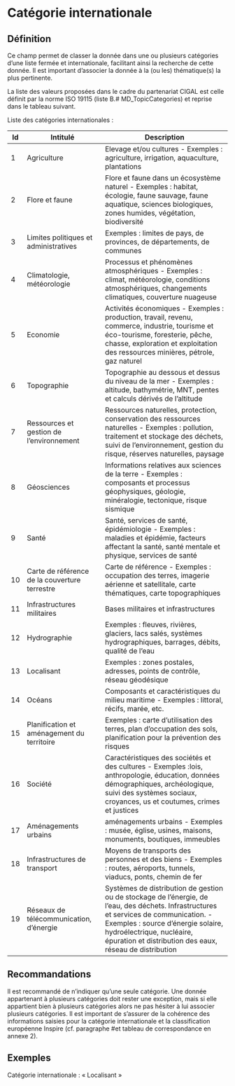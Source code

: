 
<!-- Begin @dataTopicCategories.md -->

# Catégorie internationale

## Définition

Ce champ permet de classer la donnée dans une ou plusieurs catégories d’une liste fermée et internationale, facilitant ainsi la recherche de cette donnée. Il est important d’associer la donnée à la (ou les) thématique(s) la plus pertinente.

La liste des valeurs proposées dans le cadre du partenariat CIGAL est celle définit par la norme ISO 19115 (liste B.# MD_TopicCategories) et reprise dans le tableau suivant.

Liste des catégories internationales :

| Id | Intitulé    | Description     |
|----|-------|-----|
| 1  | Agriculture     | Elevage et/ou cultures - Exemples : agriculture, irrigation, aquaculture, plantations    |
| 2  | Flore et faune  | Flore et faune dans un écosystème naturel - Exemples : habitat, écologie, faune sauvage, faune aquatique, sciences biologiques, zones humides, végétation, biodiversité   |
| 3  | Limites politiques et administratives     | Exemples : limites de pays, de provinces, de départements, de communes   |
| 4  | Climatologie, météorologie  | Processus et phénomènes atmosphériques - Exemples : climat, météorologie, conditions atmosphériques, changements climatiques, couverture nuageuse    |
| 5  | Economie    | Activités économiques - Exemples : production, travail, revenu, commerce, industrie, tourisme et éco-tourisme, foresterie, pêche, chasse, exploration et exploitation des ressources minières, pétrole, gaz naturel     |
| 6  | Topographie     | Topographie au dessous et dessus du niveau de la mer - Exemples : altitude, bathymétrie, MNT, pentes et calculs dérivés de l’altitude  |
| 7  | Ressources et gestion de l’environnement  | Ressources naturelles, protection, conservation des ressources naturelles - Exemples : pollution, traitement et stockage des déchets, suivi de l’environnement, gestion du risque, réserves naturelles, paysage   |
| 8  | Géosciences     | Informations relatives aux sciences de la terre - Exemples : composants et processus géophysiques, géologie, minéralogie, tectonique, risque sismique    |
| 9  | Santé | Santé, services de santé, épidémiologie - Exemples : maladies et épidémie, facteurs affectant la santé, santé mentale et physique, services de santé     |
| 10 | Carte de référence de la couverture terrestre | Carte de référence - Exemples : occupation des terres, imagerie aérienne et satellitale, carte thématiques, carte topographiques     |
| 11 | Infrastructures militaires  | Bases militaires et infrastructures |
| 12 | Hydrographie    | Exemples : fleuves, rivières, glaciers, lacs salés, systèmes hydrographiques, barrages, débits, qualité de l’eau |
| 13 | Localisant  | Exemples : zones postales, adresses, points de contrôle, réseau géodésique     |
| 14 | Océans  | Composants et caractéristiques du milieu maritime - Exemples : littoral, récifs, marée, etc. |
| 15 | Planification et aménagement du territoire    | Exemples : carte d’utilisation des terres, plan d’occupation des sols, planification pour la prévention des risques    |
| 16 | Société     | Caractéristiques des sociétés et des cultures - Exemples :lois, anthropologie, éducation, données démographiques, archéologique, suivi des systèmes  sociaux, croyances, us et coutumes, crimes et justices   |
| 17 | Aménagements urbains  | aménagements urbains - Exemples : musée, église, usines, maisons, monuments, boutiques, immeubles  |
| 18 | Infrastructures de transport    | Moyens de transports des personnes et des biens - Exemples : routes, aéroports, tunnels, viaducs, ponts, chemin de fer     |
| 19 | Réseaux de télécommunication, d’énergie   | Systèmes de distribution de gestion ou de stockage de l’énergie, de l’eau, des déchets. Infrastructures et services de communication. - Exemples : source d’énergie solaire, hydroélectrique, nucléaire, épuration et distribution des eaux, réseau de distribution |

## Recommandations

Il est recommandé de n’indiquer qu’une seule catégorie. Une donnée appartenant à plusieurs catégories doit rester une exception, mais si elle appartient bien à plusieurs catégories alors ne pas hésiter à lui associer plusieurs catégories.
Il est important de s’assurer de la cohérence des informations saisies pour la catégorie internationale et la classification européenne Inspire (cf. paragraphe #et tableau de correspondance en annexe 2).

## Exemples

Catégorie internationale : « Localisant »

<!-- End @dataTopicCategories.md -->

